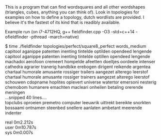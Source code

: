 This is a program that can find wordsquares and all other wordshapes (triangles, cubes, anything you can think of). Look in topologies for examples on how to define a topology, dutch wordlists are provided. I believe it's the fastest of its kind that is readibly available.

Example run (on i7-4712HQ, g++ fieldfinder.cpp -O3 -std=c++14 -ofieldfinder -pthread -march=native)  

$ time ./fieldfinder topologies/perfect/square8_perfect words_medium   
 capitool aganippe patenten inenting tintelde optilden opendeed lengende  
 capitool aganippe patenten inenting tintelde optillen opendeed lengende  
 machadoi aerofoon cremeert hompelde afeetten doeltjes oordeele intenser  
 cathedra agrarier tranerig handbike erebogen dirigent reikende argentea  
 chartaal humorale amusante rossiger trailers aangezet alterego leerstof  
 chartaal humorale amusante rossiger trainers aangezet alterego leerstof  
 schouwen cdopname hoplites oplevert universe watertor emersoni nesterig  
 chemobom humanere emachten macleari onheilen betaling orerende meningen  
...snipped 40 lines....  
 topclubs oproeien premetro computer leeuwrik uittrekt bereikte snorkten  
 bossaami ontnamen steenbed snellere aanlaten ambetant meerende indenter  
  
real	0m2.212s  
user	0m10.787s  
sys	0m0.007s  
